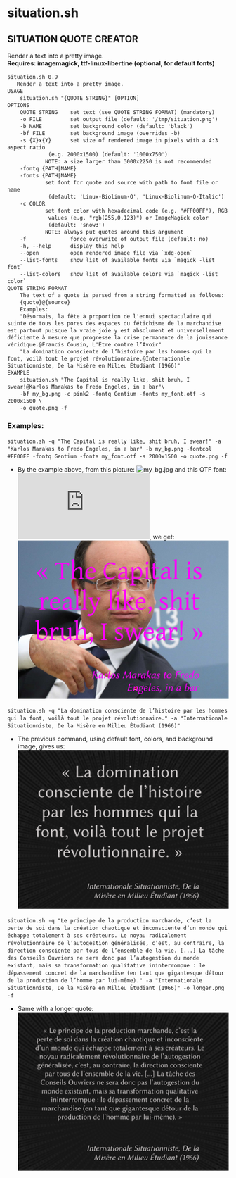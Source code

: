 # situation.sh
## SITUATION QUOTE CREATOR

Render a text into a pretty image.  
**Requires: imagemagick, ttf-linux-libertine (optional, for default fonts)**

	situation.sh 0.9
	   Render a text into a pretty image.
	USAGE
	    situation.sh "{QUOTE STRING}" [OPTION]
	OPTIONS
	    QUOTE STRING    set text (see QUOTE STRING FORMAT) (mandatory)
	    -o FILE         set output file (default: '/tmp/situation.png')
	    -b NAME         set background color (default: 'black')
	    -bf FILE        set background image (overrides -b)
	    -s {X}x{Y}      set size of rendered image in pixels with a 4:3 aspect ratio 
			     (e.g. 2000x1500) (default: '1000x750')
			    NOTE: a size larger than 3000x2250 is not recommended
	    -fontq {PATH|NAME} 
	    -fonts {PATH|NAME}
			    set font for quote and source with path to font file or name
			     (default: 'Linux-Biolinum-O', 'Linux-Biolinum-O-Italic')
	    -c COLOR
			    set font color with hexadecimal code (e.g. "#FF00FF"), RGB
			     values (e.g. "rgb(255,0,123)") or ImageMagick color
			     (default: 'snow3')
			    NOTE: always put quotes around this argument
	    -f              force overwrite of output file (default: no)
	    -h, --help      display this help
	    --open          open rendered image file via `xdg-open`
	    --list-fonts    show list of available fonts via `magick -list font`
	    --list-colors   show list of available colors via `magick -list color`
	QUOTE STRING FORMAT
	    The text of a quote is parsed from a string formatted as follows:
		{quote}@{source}
	    Examples:
		"Désormais, la fête à proportion de l'ennui spectaculaire qui suinte de tous les pores des espaces du fétichisme de la marchandise est partout puisque la vraie joie y est absolument et universellement déficiente à mesure que progresse la crise permanente de la jouissance véridique.@Francis Cousin, L'Être contre l’Avoir"
		"La domination consciente de l’histoire par les hommes qui la font, voilà tout le projet révolutionnaire.@Internationale Situationniste, De la Misère en Milieu Étudiant (1966)"
	EXAMPLE
	    situation.sh "The Capital is really like, shit bruh, I swear!@Karlos Marakas to Fredo Engeles, in a bar"\
		-bf my_bg.png -c pink2 -fontq Gentium -fonts my_font.otf -s 2000x1500 \
		-o quote.png -f

### Examples:

 `situation.sh -q "The Capital is really like, shit bruh, I swear!" -a "Karlos Marakas to Fredo Engeles, in a bar" -b my_bg.png -fontcol #FF00FF -fontq Gentium -fonta my_font.otf -s 2000x1500 -o quote.png -f`
 
 * By the example above, from this picture: ![my_bg.jpg](http://www.goldenmoustache.com/wp-content/uploads/2016/06/Hollande-Rap.jpg) 
 and this OTF font: ![direct link](https://github.com/ResponSySS/situation/raw/master/Test/LinuxBiolinumOItalic.otf), we get:
 ![quote.png](https://github.com/ResponSySS/situation/raw/master/Test/quote.png)

`situation.sh -q "La domination consciente de l’histoire par les hommes qui la font, voilà tout le projet révolutionnaire." -a "Internationale Situationniste, De la Misère en Milieu Étudiant (1966)"`

* The previous command, using default font, colors, and background image, gives us: ![situation-render.png](https://github.com/ResponSySS/situation/raw/master/Test/situation-render.png)

`situation.sh -q "Le principe de la production marchande, c’est la perte de soi dans la création chaotique et inconsciente d’un monde qui échappe totalement à ses créateurs. Le noyau radicalement révolutionnaire de l’autogestion généralisée, c’est, au contraire, la direction consciente par tous de l’ensemble de la vie. [...] La tâche des Conseils Ouvriers ne sera donc pas l’autogestion du monde existant, mais sa transformation qualitative ininterrompue : le dépassement concret de la marchandise (en tant que gigantesque détour de la production de l’homme par lui-même)." -a "Internationale Situationniste, De la Misère en Milieu Étudiant (1966)" -o longer.png -f`

* Same with a longer quote: ![longer.png](https://github.com/ResponSySS/situation/raw/master/Test/longer.png)
